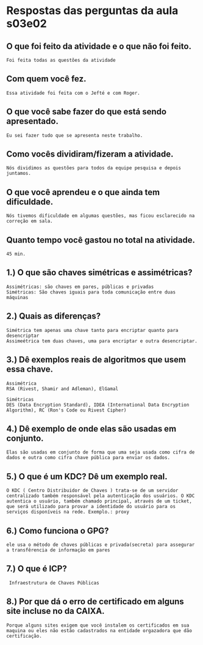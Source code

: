 # Respostas das perguntas da aula s03e02

## O que foi feito da atividade e o que não foi feito.
	Foi feita todas as questões da atividade
## Com quem você fez.
	Essa atividade foi feita com o Jefté e com Roger.
## O que você sabe fazer do que está sendo apresentado.
	Eu sei fazer tudo que se apresenta neste trabalho.
## Como vocês dividiram/fizeram a atividade.
	Nós dividimos as questões para todos da equipe pesquisa e depois juntamos.
## O que você aprendeu e o que ainda tem dificuldade.
	Nós tivemos dificuldade em algumas questões, mas ficou esclarecido na correção em sala.
## Quanto tempo você gastou no total na atividade.
	45 min.

## 1.) O que são chaves simétricas e assimétricas?
	Assimétricas: são chaves em pares, públicas e privadas
	Simétricas: São chaves iguais para toda comunicação entre duas máquinas
## 2.) Quais as diferenças?
	Simétrica tem apenas uma chave tanto para encriptar quanto para desencriptar
	Assimeétrica tem duas chaves, uma para encriptar e outra desencriptar.
## 3.) Dê exemplos reais de algoritmos que usem essa chave.
	Assimétrica
	RSA (Rivest, Shamir and Adleman), ElGamal

	Simétricas
	DES (Data Encryption Standard), IDEA (International Data Encryption Algorithm), RC (Ron's Code ou Rivest Cipher)

## 4.) Dê exemplo de onde elas são usadas em conjunto.
	Elas são usadas em conjunto de forma que uma seja usada como cifra de dados e outra como cifra chave pública para enviar os dados.

## 5.) O que é um KDC? Dê um exemplo real.
	O KDC ( Centro Distribuidor de Chaves ) trata-se de um servidor centralizado também responsável pela autenticação dos usuários. O KDC autentica o usuário, também chamado principal, através de um ticket, que será utilizado para provar a identidade do usuário para os serviços disponíveis na rede. Exemplo.: proxy
## 6.) Como funciona o GPG?
	ele usa o método de chaves públicas e privada(secreta) para assegurar a transfêrencia de informação em pares
## 7.) O que é ICP?
	 Infraestrutura de Chaves Públicas
## 8.) Por que dá o erro de certificado em alguns site incluse no da CAIXA.
	Porque alguns sites exigem que você instalem os certificados em sua maquina ou eles não estão cadastrados na entidade orgazadora que dão certificação.
